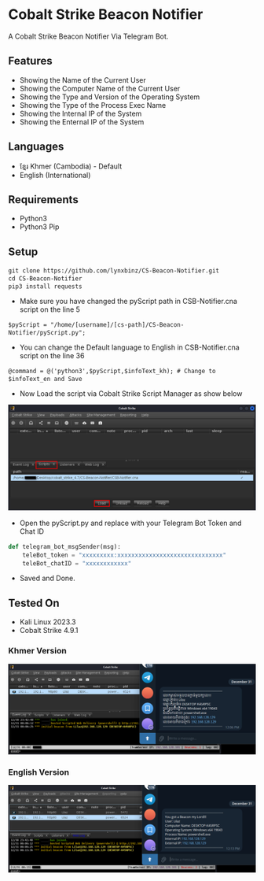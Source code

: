 # Cobalt Strike Beacon Notifier
A Cobalt Strike Beacon Notifier Via Telegram Bot.

## Features
* Showing the Name of the Current User
* Showing the Computer Name of the Current User
* Showing the Type and Version of the Operating System
* Showing the Type of the Process Exec Name
* Showing the Internal IP of the System
* Showing the Enternal IP of the System

## Languages
* ខ្មែរ Khmer (Cambodia) - Default
* English (International)

## Requirements
* Python3
* Python3 Pip

## Setup
```console
git clone https://github.com/lynxbinz/CS-Beacon-Notifier.git
cd CS-Beacon-Notifier
pip3 install requests
```
* Make sure you have changed the pyScript path in CSB-Notifier.cna script on the line 5
```console
$pyScript = "/home/[username]/[cs-path]/CS-Beacon-Notifier/pyScript.py";
```
* You can change the Default language to English in CSB-Notifier.cna script on the line 36
```console
@command = @('python3',$pyScript,$infoText_kh); # Change to $infoText_en and Save
```
* Now Load the script via Cobalt Strike Script Manager as show below
<p align="center">
    <img src="https://github.com/lynxbinz/CS-Beacon-Notifier/blob/main/images/load-cna-script.png" alt="Image" width="600" />
</p>

* Open the pyScript.py and replace with your Telegram Bot Token and Chat ID
```python
def telegram_bot_msgSender(msg):
    teleBot_token = "xxxxxxxxx:xxxxxxxxxxxxxxxxxxxxxxxxxxxxxx"
    teleBot_chatID = "xxxxxxxxxxxx"
```
* Saved and Done.

## Tested On
* Kali Linux 2023.3
* Cobalt Strike 4.9.1

### Khmer Version
<p align="left">
    <img src="https://github.com/lynxbinz/CS-Beacon-Notifier/blob/main/images/beacon-kh.png" alt="Image" width="800" />
</p>

### English Version

<p align="left">
    <img src="https://github.com/lynxbinz/CS-Beacon-Notifier/blob/main/images/beacon-en.png" alt="Image" width="800" />
</p>
